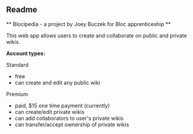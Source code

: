 ## Readme

** Blocipedia - a project by Joey Buczek for Bloc apprenticeship **

This web app allows users to create and collaborate on public and private wikis.

**Account types:**

Standard
 - free
 - can create and edit any public wiki

Premium
 - paid, $15 one time payment (currently)
 - can create/edit private wikis
 - can add collaborators to user's private wikis
 - can transfer/accept ownership of private wikis
